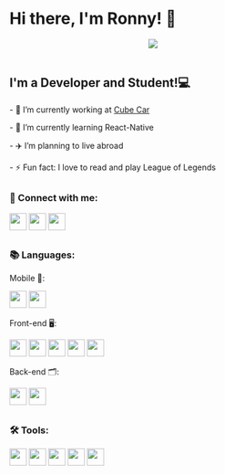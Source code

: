 <h1>Hi there, I'm Ronny! 👋</h1>

<div align="center">
  <a href="https://github.com/ronnylrsd" target="_blank">
  <img src="https://media.giphy.com/media/hVm2JYyoGy7MGqX4H8/giphy.gif"/>
    </a>
  </div>

<div>
  <br />
  <h2>I'm a Developer and Student!💻</h2>
  <p>- 🔭 I’m currently working at <a href="https://cubecar.io/">Cube Car</a></p>
  <p>- 🌱 I’m currently learning React-Native</p>
  <p>- ✈️ I’m planning to live abroad</p>
  <p>- ⚡ Fun fact: I love to read and play League of Legends</p>
</div>

##

<div style="display: inline_block">
  <p>
    <strong><h3>📱 Connect with me:</h3></strong>
  </p>
  <a href="mailto: ronnylrsd@gmail.com" target="_blank">
    <img
      height="30"
      src="https://img.shields.io/badge/Gmail-D14836?style=for-the-badge&logo=gmail&logoColor=white"
  /></a>
  <a href="https://www.linkedin.com/in/ronny-lima-ribeiro-da-silva/" target="_blank">
    <img
      height="30"
      src="https://img.shields.io/badge/LinkedIn-0077B5?style=for-the-badge&logo=linkedin&logoColor=white"
  /></a>
  <a href="https://twitter.com/ronnylrsd" target="_blank">
    <img
      height="30"
      src="https://img.shields.io/badge/Twitter-1DA1F2?style=for-the-badge&logo=twitter&logoColor=white"
  /></a>
</div>

##

<div style="display: inline_block">
  <p>
    <strong><h3>📚 Languages:</h3></strong>
  </p>
   <p>
    Mobile 📱:
  </p>
  <img
    height="30rem"
    src="https://img.shields.io/badge/Kotlin-0095D5?&style=for-the-badge&logo=kotlin&logoColor=white"
  />
  <img
    height="30rem"
    src="https://img.shields.io/badge/react_native-%2320232a.svg?style=for-the-badge&logo=react&logoColor=%2361DAFB"
  />
  <p>
    Front-end 🖥️:
  </p>
  <img
    height="30em"
    src="https://img.shields.io/badge/HTML5-E34F26?style=for-the-badge&logo=html5&logoColor=white"
  />
  <img
    height="30em"
    src="https://img.shields.io/badge/CSS3-1572B6?style=for-the-badge&logo=css3&logoColor=white"
  />
  <img 
    height="30rem"
    src="https://img.shields.io/badge/JavaScript-323330?style=for-the-badge&logo=javascript&logoColor=F7DF1E"
  />
  <img
    height="30em"
    src="https://img.shields.io/badge/TypeScript-007ACC?style=for-the-badge&logo=typescript&logoColor=white"
  />
  <img
    height="30em"
    src="https://img.shields.io/badge/-ReactJs-61DAFB?logo=react&logoColor=white&style=for-the-badge"
  />
  <p>
    Back-end 🗂️:
  </p>
  <img
    height="30em"
    src="https://img.shields.io/badge/Java-ED8B00?style=for-the-badge&logo=java&logoColor=white"
  />
  <img
    height="30rem"
    src="https://img.shields.io/badge/Python-FFD43B?style=for-the-badge&logo=python&logoColor=darkgreen"
  />
  </div>

##

<div style="display: inline_block">
  <p>
    <strong><h3>🛠️ Tools:</h3></strong>
  </p>
  <img
    height="30em"
    src="https://img.shields.io/badge/Amazon_AWS-232F3E?style=for-the-badge&logo=amazon-aws&logoColor=white"
  />
  <img
    height="30em"
    src="https://img.shields.io/badge/Visual_Studio_Code-0078D4?style=for-the-badge&logo=visual%20studio%20code&logoColor=white"
  />
  <img
    height="30em"
    src="https://img.shields.io/badge/Windows-0078D6?style=for-the-badge&logo=windows&logoColor=white"
  />
  <img
    height="30em"
    src="https://img.shields.io/badge/Ubuntu-E95420?style=for-the-badge&logo=ubuntu&logoColor=white"
  />
  <img
    height="30em"
    src="https://img.shields.io/badge/Android-3DDC84?style=for-the-badge&logo=android&logoColor=white"
  />
</div>
  
##
